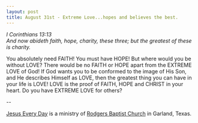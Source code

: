 ```yaml
---
layout: post
title: August 31st - Extreme Love...hopes and believes the best.
---
```


_I Corinthians 13:13  
And now abideth faith, hope, charity, these three; but the greatest
of these is charity._

You absolutely need FAITH! You must have HOPE! But where would you
be without LOVE? There would be no FAITH or HOPE apart from the
EXTREME LOVE of God! If God wants you to be conformed to the image of
His Son, and He describes Himself as LOVE, then the greatest thing you
can have in your life is LOVE! LOVE is the proof of FAITH, HOPE and
CHRIST in your heart. Do you have EXTREME LOVE for others?

 --

<a href=http://jesuseveryday.net>Jesus Every Day</a> is a ministry of <a href=http://rodgersbaptist.net>Rodgers Baptist Church</a> in Garland, Texas.
